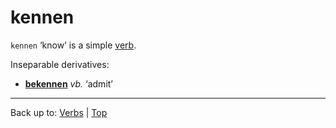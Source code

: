 # kennen

`kennen` ‘know’ is a simple [verb](../../index.md).

Inseparable derivatives:
- **[bekennen](../../b/be/bekennen.md)** *vb.* ‘admit’

----

Back up to: [Verbs](../../index.md) | [Top](../../../index.md)
